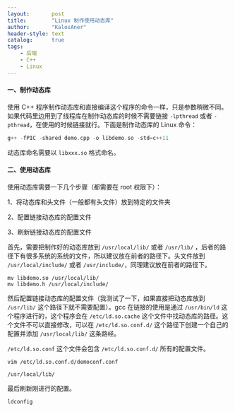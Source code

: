 ```yaml
---
layout:       post
title:        "Linux 制作使用动态库"
author:       "KalosAner"
header-style: text
catalog:      true
tags:
    - 后端
    - C++
    - Linux
---
```


#### 一、制作动态库

使用 C++ 程序制作动态库和直接编译这个程序的命令一样，只是参数稍微不同。如果代码里边用到了线程库在制作动态库的时候不需要链接 `-lpthread` 或者 `-pthread`，在使用的时候链接就行。下面是制作动态库的 Linux 命令：

```cpp
g++ -fPIC -shared demo.cpp -o libdemo.so -std=c++11
```

动态库命名需要以 `libxxx.so` 格式命名。

#### 二、使用动态库

使用动态库需要一下几个步骤（都需要在 root 权限下）：

1、将动态库和头文件（一般都有头文件）放到特定的文件夹

2、配置链接动态库的配置文件

3、刷新链接动态库的配置文件

首先，需要把制作好的动态库放到 `/usr/local/lib/` 或者 `/usr/lib/` ，后者的路径下有很多系统的系统的文件，所以建议放在前者的路径下。头文件放到 `/usr/local/include/` 或者 `/usr/include/`，同理建议放在前者的路径下。

```
mv libdemo.so /usr/local/lib/
mv libdemo.h /usr/local/include/
```

然后配置链接动态库的配置文件（我测试了一下，如果直接把动态库放到 `/usr/lib/` 这个路径下就不需要配置）。gcc 在链接的使用是通过 `/usr/bin/ld` 这个程序进行的，这个程序会在 `/etc/ld.so.cache` 这个文件中找动态库的路径。这个文件不可以直接修改，可以在 `/etc/ld.so.conf.d/` 这个路径下创建一个自己的配置并添加 `/usr/local/lib/` 这条路经。

`/etc/ld.so.conf` 这个文件会包含 `/etc/ld.so.conf.d/` 所有的配置文件。

```
vim /etc/ld.so.conf.d/democonf.conf

/usr/local/lib/
```

最后刷新刚进行的配置。

```
ldconfig
```

